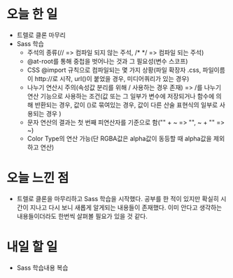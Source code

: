 # 오늘 한 일

-   트렐로 클론 마무리
-   Sass 학습
    - 주석의 종류(// => 컴파일 되지 않는 주석, /* */ => 컴파일 되는 주석)
    - @at-root를 통해 중첩을 벗어나는 것과 그 필요성(변수 스코프)
    - CSS @import 규칙으로 컴파일되는 몇 가지 상황(파일 확장자 .css, 파일이름이 http://로 시작, url()이 붙었을 경우, 미디어쿼리가 있는 경우)
    - 나누기 연산시 주의(속성값 분리를 위해 / 사용하는 경우 존재) => /를 나누기 연산 기능으로 사용하는 조건(값 또는 그 일부가 변수에 저장되거나 함수에 의해 반환되는 경우, 값이 ()로 묶여있는 경우, 값이 다른 산술 표현식의 일부로 사용되는 경우 )
    - 문자 연산의 결과는 첫 번째 피연산자를 기준으로 함("" + ~ => "", ~ + "" => ~)
    - Color Type의 연산 가능(단 RGBA값은 alpha값이 동등할 때 alpha값을 제외하고 연산)

# 오늘 느낀 점

-   트렐로 클론을 마무리하고 Sass 학습을 시작했다. 공부를 한 적이 있지만 확실히 시간이 지나고 다시 보니 새롭게 알게되는 내용들이 존재했다. 이미 안다고 생각하는 내용들이더라도 한번씩 살펴볼 필요가 있을 것 같다.

# 내일 할 일

-   Sass 학습내용 복습